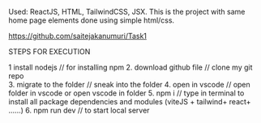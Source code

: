 Used: ReactJS, HTML, TailwindCSS, JSX.
This is the project with same home page elements done using simple html/css.

https://github.com/saitejakanumuri/Task1


STEPS FOR EXECUTION

1 install nodejs                // for installing npm
2. download github file         // clone my git repo    
3. migrate to the folder        // sneak into the folder
4. open in vscode               // open folder in vscode or open vscode in folder
5. npm i                        // type in terminal to install all package dependencies and modules (viteJS + tailwind+ react+ ......)
6. npm run dev                  // to start local server 